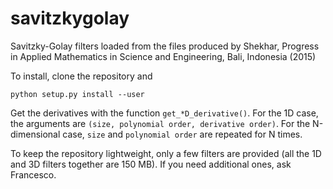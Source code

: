 # savitzkygolay
Savitzky-Golay filters loaded from the files produced by Shekhar, Progress in Applied Mathematics in Science and Engineering, Bali, Indonesia (2015)

To install, clone the repository and
```
python setup.py install --user
```

Get the derivatives with the function ```get_*D_derivative()```. For the 1D case, the arguments are ```(size, polynomial order, derivative order)```. For the N-dimensional case, ```size``` and ```polynomial order``` are repeated for N times.

To keep the repository lightweight, only a few filters are provided (all the 1D and 3D filters together are 150 MB). If you need additional ones, ask Francesco. 
